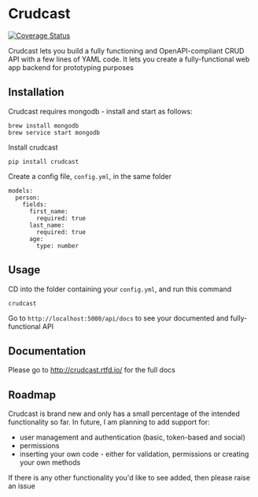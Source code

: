 # Crudcast

[![Coverage Status](https://coveralls.io/repos/github/chris104957/crudcast/badge.svg?branch=02-unit-tests)](https://coveralls.io/github/chris104957/crudcast?branch=02-unit-tests)

Crudcast lets you build a fully functioning and OpenAPI-compliant CRUD API with a few lines of YAML code. It lets you create a fully-functional web app backend for prototyping purposes

## Installation

Crudcast requires mongodb - install and start as follows:
```
brew install mongodb
brew service start mongodb
```

Install crudcast

```
pip install crudcast
```

Create a config file, `config.yml`, in the same folder

```
models:
  person:
    fields:
      first_name:
        required: true
      last_name:
        required: true
      age:
        type: number

```

Usage
---

CD into the folder containing your `config.yml`, and run this command
```
crudcast
```
Go to `http://localhost:5000/api/docs` to see your documented and fully-functional API

Documentation
---

Please go to http://crudcast.rtfd.io/ for the full docs

Roadmap
---

Crudcast is brand new and only has a small percentage of the intended functionality so far. In future, I am planning to add support for:

- user management and authentication (basic, token-based and social)
- permissions
- inserting your own code - either for validation, permissions or creating your own methods

If there is any other functionality you'd like to see added, then please raise an issue
